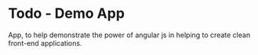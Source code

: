 # Todo - Demo App

App, to help demonstrate the power of angular js in helping to create clean front-end applications.